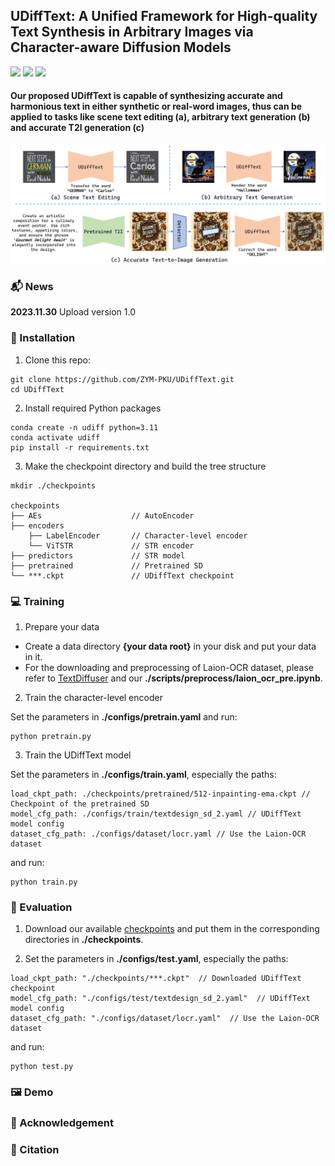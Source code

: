 ## UDiffText: A Unified Framework for High-quality Text Synthesis in Arbitrary Images via Character-aware Diffusion Models

<a href='https://arxiv.org/pdf/******'><img src='https://img.shields.io/badge/Arxiv-******-DF826C'></a> 
<a href='https://github.com/ZYM-PKU/UDiffText'><img src='https://img.shields.io/badge/Code-UDiffText-D0F288'></a> 
<a href='https://huggingface.co/spaces/ZYMPKU/UDiffText'><img src='https://img.shields.io/badge/%F0%9F%A4%97%20Hugging%20Face-UDiffText-8ADAB2'></a> 

#### Our proposed UDiffText is capable of synthesizing accurate and harmonious text in either synthetic or real-word images, thus can be applied to tasks like scene text editing (a), arbitrary text generation (b) and accurate T2I generation (c)

![UDiffText Teaser](demo/teaser.png)

### 📬 News

**2023.11.30** Upload version 1.0

### 🔨 Installation

1. Clone this repo: 
```
git clone https://github.com/ZYM-PKU/UDiffText.git
cd UDiffText
```

2. Install required Python packages

```
conda create -n udiff python=3.11
conda activate udiff
pip install -r requirements.txt
```

3. Make the checkpoint directory and build the tree structure

```
mkdir ./checkpoints

checkpoints
├── AEs                    // AutoEncoder
├── encoders             
    ├── LabelEncoder       // Character-level encoder
    └── ViTSTR             // STR encoder
├── predictors             // STR model
├── pretrained             // Pretrained SD
└── ***.ckpt               // UDiffText checkpoint
```

### 💻 Training

1. Prepare your data

- Create a data directory **{your data root}** in your disk and put your data in it.
- For the downloading and preprocessing of Laion-OCR dataset, please refer to [TextDiffuser](https://github.com/microsoft/unilm/tree/master/textdiffuser) and our **./scripts/preprocess/laion_ocr_pre.ipynb**.

2. Train the character-level encoder

Set the parameters in **./configs/pretrain.yaml** and run:

```
python pretrain.py
```

3. Train the UDiffText model

Set the parameters in **./configs/train.yaml**, especially the paths:

```
load_ckpt_path: ./checkpoints/pretrained/512-inpainting-ema.ckpt // Checkpoint of the pretrained SD
model_cfg_path: ./configs/train/textdesign_sd_2.yaml // UDiffText model config
dataset_cfg_path: ./configs/dataset/locr.yaml // Use the Laion-OCR dataset
```

and run:

```
python train.py
```

### 📏 Evaluation

1. Download our available [checkpoints]() and put them in the corresponding directories in **./checkpoints**.

2. Set the parameters in **./configs/test.yaml**, especially the paths:

```
load_ckpt_path: "./checkpoints/***.ckpt"  // Downloaded UDiffText checkpoint
model_cfg_path: "./configs/test/textdesign_sd_2.yaml"  // UDiffText model config
dataset_cfg_path: "./configs/dataset/locr.yaml"  // Use the Laion-OCR dataset
```

and run:

```
python test.py
```

### 🖼️ Demo


### 🎉 Acknowledgement

### 🪬 Citation